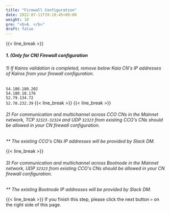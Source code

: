 ```yaml
---
title: "Firewall Configuration"
date: 2022-07-11T19:18:45+09:00
weight: 10
pre: "<b>A. </b>"
draft: false
---
```

{{< line_break >}}

##### 1. *(Only for CN)* Firewall configuration

###### 1) If Kairos validation is completed, remove below Kaia CN's IP addresses of Kairos from your firewall configuration.
```54.180.180.202```   
```54.180.18.176```   
```52.79.134.72```   
```52.78.232.39```
{{< line_break >}}
{{< line_break >}}

###### 2) For communication and multichannel across CCO CNs in the Mainnet network, TCP ```32323-32324``` and UDP ``` 32323 ``` from existing CCO's CNs should be allowed in your CN firewall configuration.
_** The existing CCO's CNs IP addresses will be provided by Slack DM._

{{< line_break >}}
###### 3) For communication and multichannel across Bootnode in the Mainnet network, UDP ``` 32323 ``` from existing CCO's CNs should be allowed in your CN firewall configuration.
_** The existing Bootnode IP addresses will be provided by Slack DM._

{{< line_break >}}
If you finish this step, please click the next button ```>``` on the right side of this page.

